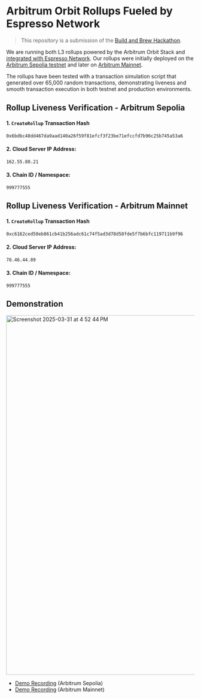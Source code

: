 # Arbitrum Orbit Rollups Fueled by Espresso Network
> This repository is a submission of the [Build and Brew Hackathon](https://dorahacks.io/hackathon/build-and-brew).

We are running both L3 rollups powered by the Arbitrum Orbit Stack and [integrated with Espresso Network](https://docs.espressosys.com/network/guides/using-the-espresso-network/using-the-espresso-network-as-an-arbitrum-orbit-chain). Our rollups were initially deployed on the [Arbitrum Sepolia testnet](https://sepolia.arbiscan.io/tx/0x6bdbc48dd467da9aad140a26f59f81efcf3f23be71efccfd7b96c25b745a53a6) and later on [Arbitrum Mainnet](https://arbiscan.io/tx/0xc6162ced50eb861cb41b256adc61c74f5ad3d78d58fde5f7b6bfc119711b9f96). 

The rollups have been tested with a transaction simulation script that generated over 65,000 random transactions, demonstrating liveness and smooth transaction execution in both testnet and production environments.

## Rollup Liveness Verification - Arbitrum Sepolia

#### 1. `CreateRollup` Transaction Hash
`0x6bdbc48dd467da9aad140a26f59f81efcf3f23be71efccfd7b96c25b745a53a6`
#### 2. Cloud Server IP Address:
`162.55.80.21`
#### 3. Chain ID / Namespace:
`999777555`

## Rollup Liveness Verification - Arbitrum Mainnet

#### 1. `CreateRollup` Transaction Hash
`0xc6162ced50eb861cb41b256adc61c74f5ad3d78d58fde5f7b6bfc119711b9f96`
#### 2. Cloud Server IP Address:
`78.46.44.89`
#### 3. Chain ID / Namespace:
`999777555`

## Demonstration

<img width="960" alt="Screenshot 2025-03-31 at 4 52 44 PM" src="https://github.com/user-attachments/assets/530bb870-7ec7-4bb2-9926-c974eeb5c96b" />

- [Demo Recording](https://youtu.be/2-UFYsHVv7U) (Arbitrum Sepolia)
- [Demo Recording](https://www.youtube.com/watch?v=K2Wx1jL-fIs) (Arbitrum Mainnet)
